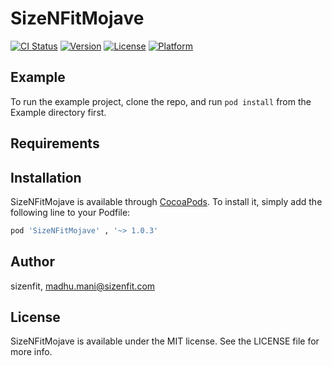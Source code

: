 # SizeNFitMojave

[![CI Status](https://img.shields.io/travis/sizenfit/SizeNFitMojave.svg?style=flat)](https://travis-ci.org/sizenfit/SizeNFitMojave)
[![Version](https://img.shields.io/badge/pod-v1.0.3-%231680C0)](https://cocoapods.org/pods/SizeNFitMojave)
[![License](https://img.shields.io/cocoapods/l/SizeNFitMojave.svg?style=flat)](https://cocoapods.org/pods/SizeNFitMojave)
[![Platform](https://img.shields.io/cocoapods/p/SizeNFitMojave.svg?style=flat)](https://cocoapods.org/pods/SizeNFitMojave)

## Example

To run the example project, clone the repo, and run `pod install` from the Example directory first.

## Requirements

## Installation

SizeNFitMojave is available through [CocoaPods](https://cocoapods.org). To install
it, simply add the following line to your Podfile:

```ruby
pod 'SizeNFitMojave' , '~> 1.0.3'
```

## Author

sizenfit, madhu.mani@sizenfit.com

## License

SizeNFitMojave is available under the MIT license. See the LICENSE file for more info.

